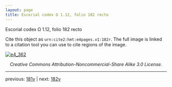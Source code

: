 ```yaml
---
layout: page
title: Escorial codex Ω 1.12, folio 182 recto
---
```


Escorial codex Ω 1.12, folio 182 recto

Cite this object as `urn:cite2:hmt:e4pages.v1:182r`.  The full image is linked to a citation tool you can use to cite regions of the image.

[![e4_362](http://www.homermultitext.org/iipsrv?IIIF=/project/homer/pyramidal/deepzoom/hmt/e4img/2017a/e4_362.tif/full/800,/0/default.jpg)](http://www.homermultitext.org/ict2/?urn=urn:cite2:hmt:e4img.2017a:e4_362) 

<p style="text-align: center; font-style: italic;">Creative Commons Attribution-Noncommercial-Share Alike 3.0 License.</p>

---

previous: [181v](../181v/) | next: [182v](../182v/)